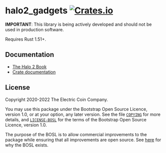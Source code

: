 # halo2_gadgets [![Crates.io](https://img.shields.io/crates/v/halo2_gadgets.svg)](https://crates.io/crates/halo2_gadgets) #

**IMPORTANT**: This library is being actively developed and should not be used in production software.

Requires Rust 1.51+.

## Documentation

- [The Halo 2 Book](https://zcash.github.io/halo2/)
- [Crate documentation](https://docs.rs/halo2_gadgets)

## License

Copyright 2020-2022 The Electric Coin Company.

You may use this package under the Bootstrap Open Source Licence, version 1.0,
or at your option, any later version. See the file [`COPYING`](../COPYING) for
more details, and [`LICENSE-BOSL`](../LICENSE-BOSL) for the terms of the Bootstrap
Open Source Licence, version 1.0.

The purpose of the BOSL is to allow commercial improvements to the package
while ensuring that all improvements are open source. See
[here](https://electriccoin.co/blog/introducing-tgppl-a-radically-new-type-of-open-source-license/)
for why the BOSL exists.
